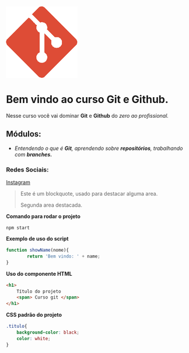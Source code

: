 ![Logo do Git](logogit.png)
# Bem vindo ao curso Git e Github.
Nesse curso você vai dominar **Git** e **Github** do _zero ao profissional._ 

## Módulos:
* _Entendendo o que é **Git**, aprendendo sobre **repositórios**, trabalhando com **branches.**_

### Redes Sociais:
[Instagram](https://instagram.com/cavalcantegabriel_)

>Este é um blockquote, usado para destacar alguma area.
>
>Segunda area destacada.


**Comando para rodar o projeto**

```
npm start
```

**Exemplo de uso do script**
```js
function showName(nome){
        return 'Bem vindo: ' + name;
}
```

**Uso do componente HTML**
```html
<h1>
    Título do projeto
    <span> Curso git </span>
</h1>
```

**CSS padrão do projeto**
```css
.titulo{
    background-color: black;
    color: white;
}
```